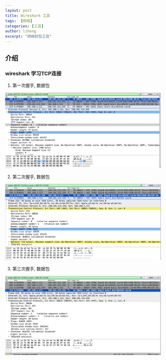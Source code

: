 ```yaml
---
layout: post
title: Wireshark 工具
tags:  [网络]
categories: [工具]
author: liheng
excerpt: "网络封包工具"
---
```


## 介绍

### wireshark 学习TCP连接


1.  第一次握手, 数据包

![TCP-1](/images/network/tcp/wireshark-tcp-1.png)

2.  第二次握手, 数据包

![TCP-2](/images/network/tcp/wireshark-tcp-2.png)

3.  第三次握手, 数据包

![TCP-3](/images/network/tcp/wireshark-tcp-3.png)


